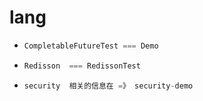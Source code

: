 # lang



- ```java
  CompletableFutureTest === Demo
  ```

- ```java
  Redisson  === RedissonTest
  ```

- ```java
  security  相关的信息在 =》 security-demo
  ```


